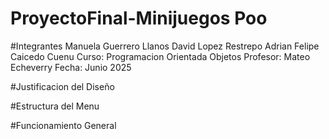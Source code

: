# ProyectoFinal-Minijuegos Poo

#Integrantes
Manuela Guerrero Llanos
David Lopez Restrepo
Adrian Felipe Caicedo Cuenu
Curso: Programacion Orientada Objetos
Profesor: Mateo Echeverry
Fecha: Junio 2025

#Justificacion del Diseño


#Estructura del Menu

#Funcionamiento General

#



